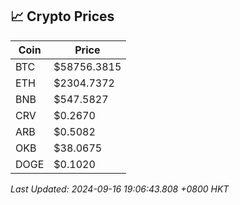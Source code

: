 ## 📈 Crypto Prices

| Coin | Price |
| ---- | ----- |
| BTC | $58756.3815 |
| ETH | $2304.7372 |
| BNB | $547.5827 |
| CRV | $0.2670 |
| ARB | $0.5082 |
| OKB | $38.0675 |
| DOGE | $0.1020 |

_Last Updated: 2024-09-16 19:06:43.808 +0800 HKT_